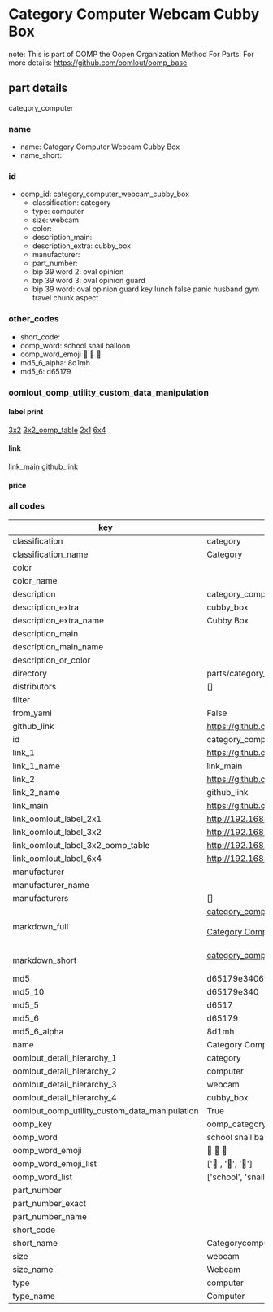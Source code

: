 # Category Computer Webcam Cubby Box  

note: This is part of OOMP the Oopen Organization Method For Parts. For more details: https://github.com/oomlout/oomp_base

##  part details



category_computer

### name
* name: Category Computer Webcam Cubby Box
* name_short: 
### id
* oomp_id: category_computer_webcam_cubby_box
  * classification: category
  * type: computer
  * size: webcam
  * color: 
  * description_main: 
  * description_extra: cubby_box
  * manufacturer: 
  * part_number: 
  * bip 39 word 2: oval opinion
  * bip 39 word 3: oval opinion guard
  * bip 39 word: oval opinion guard key lunch false panic husband gym travel chunk aspect

### other_codes
* short_code: 
* oomp_word: school snail balloon
* oomp_word_emoji :school: :snail: :balloon:
* md5_6_alpha: 8d1mh
* md5_6: d65179






### oomlout_oomp_utility_custom_data_manipulation
#### label print
[3x2](http://192.168.1.245:1112/?label=oomp%208d1mh)
[3x2_oomp_table](http://192.168.1.107:1112/?label=oomp%208d1mh)
[2x1](http://192.168.1.242:1112/?label=oomp%208d1mh)
[6x4](http://192.168.1.55:1112/?label=oomp%208d1mh)    

#### link

[link_main](https://github.com/oomlout/oomlout_oomp_current_version_messy/tree/main/parts/category_computer_webcam_cubby_box) [github_link](https://github.com/oomlout/oomlout_oomp_part_src/tree/main/parts/category_computer_webcam_cubby_box)                             

#### price







### all codes 
| key | value |  
| --- | --- |  
| classification | category |  
| classification_name | Category |  
| color |  |  
| color_name |  |  
| description | category_computer |  
| description_extra | cubby_box |  
| description_extra_name | Cubby Box |  
| description_main |  |  
| description_main_name |  |  
| description_or_color |   |  
| directory | parts/category_computer_webcam_cubby_box |  
| distributors | [] |  
| filter |  |  
| from_yaml | False |  
| github_link | https://github.com/oomlout/oomlout_oomp_part_src/tree/main/parts/category_computer_webcam_cubby_box |  
| id | category_computer_webcam_cubby_box |  
| link_1 | https://github.com/oomlout/oomlout_oomp_current_version_messy/tree/main/parts/category_computer_webcam_cubby_box |  
| link_1_name | link_main |  
| link_2 | https://github.com/oomlout/oomlout_oomp_part_src/tree/main/parts/category_computer_webcam_cubby_box |  
| link_2_name | github_link |  
| link_main | https://github.com/oomlout/oomlout_oomp_current_version_messy/tree/main/parts/category_computer_webcam_cubby_box |  
| link_oomlout_label_2x1 | http://192.168.1.242:1112/?label=oomp%208d1mh |  
| link_oomlout_label_3x2 | http://192.168.1.245:1112/?label=oomp%208d1mh |  
| link_oomlout_label_3x2_oomp_table | http://192.168.1.107:1112/?label=oomp%208d1mh |  
| link_oomlout_label_6x4 | http://192.168.1.55:1112/?label=oomp%208d1mh |  
| manufacturer |  |  
| manufacturer_name |  |  
| manufacturers | [] |  
| markdown_full | [category_computer_webcam_cubby_box](https://github.com/oomlout/oomlout_oomp_current_version_messy/tree/main/parts/category_computer_webcam_cubby_box)<br>[](https://github.com/oomlout/oomlout_oomp_current_version_messy/tree/main/parts/category_computer_webcam_cubby_box)<br>[Category Computer Webcam Cubby Box](https://github.com/oomlout/oomlout_oomp_current_version_messy/tree/main/parts/category_computer_webcam_cubby_box)<br><br> |  
| markdown_short | [category_computer_webcam_cubby_box](https://github.com/oomlout/oomlout_oomp_current_version_messy/tree/main/parts/category_computer_webcam_cubby_box)<br><br> |  
| md5 | d65179e3406ff3f5494297a0cea6dced |  
| md5_10 | d65179e340 |  
| md5_5 | d6517 |  
| md5_6 | d65179 |  
| md5_6_alpha | 8d1mh |  
| name | Category Computer Webcam Cubby Box |  
| oomlout_detail_hierarchy_1 | category |  
| oomlout_detail_hierarchy_2 | computer |  
| oomlout_detail_hierarchy_3 | webcam |  
| oomlout_detail_hierarchy_4 | cubby_box |  
| oomlout_oomp_utility_custom_data_manipulation | True |  
| oomp_key | oomp_category_computer_webcam_cubby_box |  
| oomp_word | school snail balloon |  
| oomp_word_emoji | :school: :snail: :balloon: |  
| oomp_word_emoji_list | [':school:', ':snail:', ':balloon:'] |  
| oomp_word_list | ['school', 'snail', 'balloon'] |  
| part_number |  |  
| part_number_exact |  |  
| part_number_name |  |  
| short_code |  |  
| short_name | Categorycomputer |  
| size | webcam |  
| size_name | Webcam |  
| type | computer |  
| type_name | Computer |  

